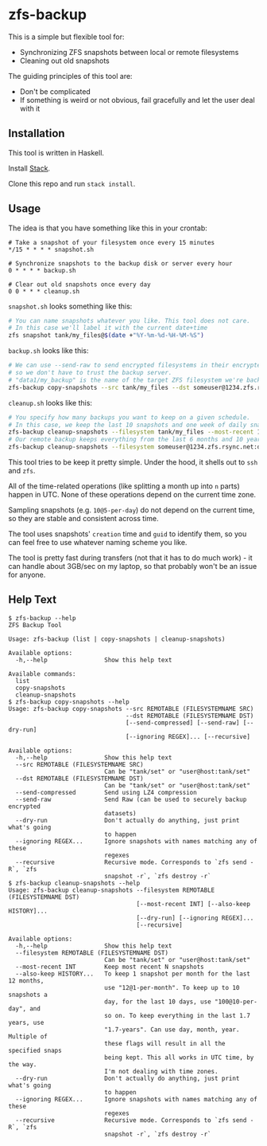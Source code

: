# zfs-backup

This is a simple but flexible tool for:
* Synchronizing ZFS snapshots between local or remote filesystems
* Cleaning out old snapshots

The guiding principles of this tool are:
* Don't be complicated
* If something is weird or not obvious, fail gracefully and let the user deal with it

## Installation

This tool is written in Haskell.

Install [Stack](https://haskellstack.org).

Clone this repo and run `stack install`.

## Usage

The idea is that you have something like this in your crontab:

```cron
# Take a snapshot of your filesystem once every 15 minutes
*/15 * * * * snapshot.sh

# Synchronize snapshots to the backup disk or server every hour
0 * * * * backup.sh

# Clear out old snapshots once every day
0 0 * * * cleanup.sh
```

`snapshot.sh` looks something like this:

```bash
# You can name snapshots whatever you like. This tool does not care.
# In this case we'll label it with the current date+time
zfs snapshot tank/my_files@$(date +"%Y-%m-%d-%H-%M-%S") 
```

`backup.sh` looks like this:

```bash
# We can use --send-raw to send encrypted filesystems in their encrypted state,
# so we don't have to trust the backup server.
# "data1/my_backup" is the name of the target ZFS filesystem we're backing up to.
zfs-backup copy-snapshots --src tank/my_files --dst someuser@1234.zfs.rsync.net:data1/my_backup --send-raw
```

`cleanup.sh` looks like this:

```bash
# You specify how many backups you want to keep on a given schedule.
# In this case, we keep the last 10 snapshots and one week of daily snapshots
zfs-backup cleanup-snapshots --filesystem tank/my_files --most-recent 10 --also-keep 7@1-per-day
# Our remote backup keeps everything from the last 6 months and 10 years of quarterly snapshots
zfs-backup cleanup-snapshots --filesystem someuser@1234.zfs.rsync.net:data1/my_backup --also-keep 6-months --also-keep 40@4-per-year
```

This tool tries to be keep it pretty simple. Under the hood, it shells out to `ssh` and `zfs`.

All of the time-related operations (like splitting a month up into `n` parts) happen in UTC. None of these operations depend on the current time zone.

Sampling snapshots (e.g. `10@5-per-day`) do not depend on the current time, so they are stable and consistent across time.

The tool uses snapshots' `creation` time and `guid` to identify them, so you can feel free to use whatever naming scheme you like.

The tool is pretty fast during transfers (not that it has to do much work) - it can handle about 3GB/sec on my laptop, so that probably won't be an issue for anyone.


## Help Text

```
$ zfs-backup --help
ZFS Backup Tool

Usage: zfs-backup (list | copy-snapshots | cleanup-snapshots)

Available options:
  -h,--help                Show this help text

Available commands:
  list                     
  copy-snapshots           
  cleanup-snapshots        
$ zfs-backup copy-snapshots --help
Usage: zfs-backup copy-snapshots --src REMOTABLE (FILESYSTEMNAME SRC)
                                 --dst REMOTABLE (FILESYSTEMNAME DST)
                                 [--send-compressed] [--send-raw] [--dry-run]
                                 [--ignoring REGEX]... [--recursive]

Available options:
  -h,--help                Show this help text
  --src REMOTABLE (FILESYSTEMNAME SRC)
                           Can be "tank/set" or "user@host:tank/set"
  --dst REMOTABLE (FILESYSTEMNAME DST)
                           Can be "tank/set" or "user@host:tank/set"
  --send-compressed        Send using LZ4 compression
  --send-raw               Send Raw (can be used to securely backup encrypted
                           datasets)
  --dry-run                Don't actually do anything, just print what's going
                           to happen
  --ignoring REGEX...      Ignore snapshots with names matching any of these
                           regexes
  --recursive              Recursive mode. Corresponds to `zfs send -R`, `zfs
                           snapshot -r`, `zfs destroy -r`
$ zfs-backup cleanup-snapshots --help
Usage: zfs-backup cleanup-snapshots --filesystem REMOTABLE (FILESYSTEMNAME DST)
                                    [--most-recent INT] [--also-keep HISTORY]...
                                    [--dry-run] [--ignoring REGEX]...
                                    [--recursive]

Available options:
  -h,--help                Show this help text
  --filesystem REMOTABLE (FILESYSTEMNAME DST)
                           Can be "tank/set" or "user@host:tank/set"
  --most-recent INT        Keep most recent N snapshots
  --also-keep HISTORY...   To keep 1 snapshot per month for the last 12 months,
                           use "12@1-per-month". To keep up to 10 snapshots a
                           day, for the last 10 days, use "100@10-per-day", and
                           so on. To keep everything in the last 1.7 years, use
                           "1.7-years". Can use day, month, year. Multiple of
                           these flags will result in all the specified snaps
                           being kept. This all works in UTC time, by the way.
                           I'm not dealing with time zones.
  --dry-run                Don't actually do anything, just print what's going
                           to happen
  --ignoring REGEX...      Ignore snapshots with names matching any of these
                           regexes
  --recursive              Recursive mode. Corresponds to `zfs send -R`, `zfs
                           snapshot -r`, `zfs destroy -r`
```
